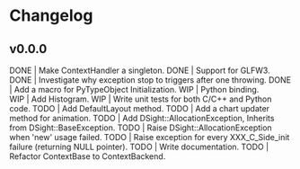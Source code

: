 # Changelog
 
## v0.0.0
                                 
DONE | Make ContextHandler a singleton.
DONE | Support for GLFW3.
DONE | Investigate why exception stop to triggers after one throwing.
DONE | Add a macro for PyTypeObject Initialization.
WIP  | Python binding.                                                                                      
WIP  | Add Histogram.
WIP  | Write unit tests for both C/C++ and Python code.
TODO | Add DefaultLayout method.
TODO | Add a chart updater method for animation. 
TODO | Add DSight::AllocationException, Inherits from DSight::BaseException.
TODO | Raise DSight::AllocationException when 'new' usage failed.
TODO | Raise exception for every XXX_C_Side_init failure (returning NULL pointer).
TODO | Write documentation.
TODO | Refactor ContextBase to ContextBackend.
